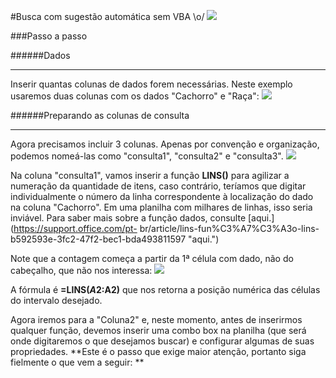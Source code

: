 
#Busca com sugestão automática sem VBA \o/
![](https://dogsaholic.com/wp-content/uploads/2018/08/nerdy-dog-with-a-laptop-810x515.png)

###Passo a passo

######Dados


------------

Inserir quantas colunas de dados forem necessárias. Neste exemplo usaremos duas colunas com os dados "Cachorro" e "Raça":
![](https://i.imgur.com/4RmfHAb.jpg)

######Preparando as colunas de consulta

------------
Agora precisamos incluir 3 colunas. Apenas por convenção e organização, podemos nomeá-las como "consulta1", "consulta2" e "consulta3".
![](https://i.imgur.com/7Si3MSM.jpg)


Na coluna "consulta1", vamos inserir a função **LINS()** para agilizar a numeração da quantidade de itens, caso contrário, teríamos que digitar individualmente o número da linha correspondente à localização do dado na coluna "Cachorro". Em uma planilha com milhares de linhas, isso seria inviável. Para saber mais sobre a função dados, consulte [aqui.](https://support.office.com/pt-  br/article/lins-fun%C3%A7%C3%A3o-lins-b592593e-3fc2-47f2-bec1-bda493811597 "aqui.")

Note que a contagem começa a partir da 1ª célula com dado, não do cabeçalho, que não nos interessa:
![](https://i.imgur.com/rBR5iXA.jpg)

A fórmula é **=LINS($A$2:A2)** que nos retorna a posição numérica das células do intervalo desejado.

Agora iremos para a "Coluna2" e, neste momento, antes de inserirmos qualquer função, devemos inserir uma combo box na planilha (que será onde digitaremos o que desejamos buscar) e configurar algumas de suas propriedades. **Este é o passo que exige maior atenção, portanto siga fielmente o que vem a seguir: **
